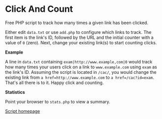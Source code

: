 # Click And Count

Free PHP script to track how many times a given link has been clicked.

Either edit `data.txt` or use `add.php` to configure which links to track. The first item is the link's ID, followed by the URL and the initial counter with a value of `0` (zero). Next, change your existing link(s) to start counting clicks.

**Example**

A line in `data.txt` containing `exam|http://www.example,com|0` would track how many times your users click on a link to `www.example.com` using `exam` as the link's ID. Assuming the script is located in `/cac/`, you would change the existing link from `a href=http://www.example.com` to `a href=/cac?id=exam`. That's all there is to it. Happy click and counting.

**Statistics**

Point your browser to `stats.php` to view a summary.

[Script homepage](http://phclaus.eu.org/php-scripts/click-and-count/)
